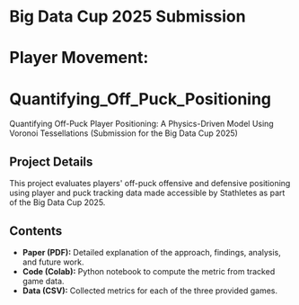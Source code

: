 # Big Data Cup 2025 Submission
# Player Movement:
# Quantifying_Off_Puck_Positioning
Quantifying Off-Puck Player Positioning: A Physics-Driven Model Using Voronoi Tessellations (Submission for the Big Data Cup 2025)

## Project Details
This project evaluates players' off-puck offensive and defensive positioning using player and puck tracking data made accessible by Stathletes as part of the Big Data Cup 2025.

## Contents
- **Paper (PDF):** Detailed explanation of the approach, findings, analysis, and future work.
- **Code (Colab):** Python notebook to compute the metric from tracked game data.
- **Data (CSV):** Collected metrics for each of the three provided games.
